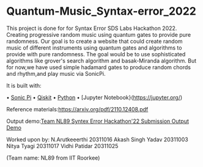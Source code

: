 # Quantum-Music_Syntax-error_2022
This project is done for for Syntax Error SDS Labs Hackathon 2022.
Creating progressive random music using quantum gates to provide pure randomness.
Our goal is to create a website that could create random music of different instruments using quantum gates and algorithms
to provide with pure randomness.
The goal would be to use sophisticated algorithms like grover's search algorithm and basak-Miranda algorithm.
But for now,we have used simple hadamard gates to produce random chords and rhythm,and play music via SonicPi.

It is built with:

• [Sonic Pi](https://sonic-pi.net/)
• [Qiskit](https://qiskit.org/)
• [Python](https://www.python.org/)
• [Jupyter Notebook}(https://jupyter.org/)


Reference materials:https://arxiv.org/pdf/2110.12408.pdf


Output demo:[Team NL89 Syntex Error Hackathon'22 Submission Output Demo](https://youtu.be/UlSm1tyf39Y)

Worked upon by:
N.Arutkeeerthi 20311016
Akash Singh Yadav 20311003
Nitya Tyagi 20311017
Vidhi Patidar 20311025


(Team name: NL89 from IIT Roorkee)
